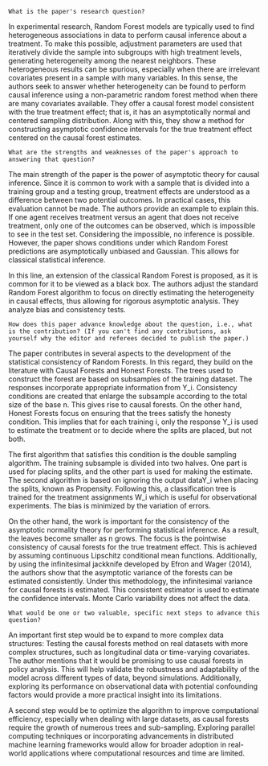 	What is the paper's research question?

In experimental research, Random Forest models are typically used to find heterogeneous associations in data to perform causal inference about a treatment. To make this possible, adjustment parameters are used that iteratively divide the sample into subgroups with high treatment levels, generating heterogeneity among the nearest neighbors. These heterogeneous results can be spurious, especially when there are irrelevant covariates present in a sample with many variables. In this sense, the authors seek to answer whether heterogeneity can be found to perform causal inference using a non-parametric random forest method when there are many covariates available. They offer a causal forest model consistent with the true treatment effect; that is, it has an asymptotically normal and centered sampling distribution. Along with this, they show a method for constructing asymptotic confidence intervals for the true treatment effect centered on the causal forest estimates.

	What are the strengths and weaknesses of the paper's approach to answering that question?

The main strength of the paper is the power of asymptotic theory for causal inference. Since it is common to work with a sample that is divided into a training group and a testing group, treatment effects are understood as a difference between two potential outcomes. In practical cases, this evaluation cannot be made. The authors provide an example to explain this. If one agent receives treatment versus an agent that does not receive treatment, only one of the outcomes can be observed, which is impossible to see in the test set. Considering the impossible, no inference is possible. However, the paper shows conditions under which Random Forest predictions are asymptotically unbiased and Gaussian. This allows for classical statistical inference.

In this line, an extension of the classical Random Forest is proposed, as it is common for it to be viewed as a black box. The authors adjust the standard Random Forest algorithm to focus on directly estimating the heterogeneity in causal effects, thus allowing for rigorous asymptotic analysis. They analyze bias and consistency tests.

	How does this paper advance knowledge about the question, i.e., what is the contribution? (If you can't find any contributions, ask yourself why the editor and referees decided to publish the paper.)

The paper contributes in several aspects to the development of the statistical consistency of Random Forests. In this regard, they build on the literature with Causal Forests and Honest Forests. The trees used to construct the forest are based on subsamples of the training dataset. The responses incorporate appropriate information from Y_i. Consistency conditions are created that enlarge the subsample according to the total size of the base n. This gives rise to causal forests. On the other hand, Honest Forests focus on ensuring that the trees satisfy the honesty condition. This implies that for each training i, only the response Y_i  is used to estimate the treatment or to decide where the splits are placed, but not both.

The first algorithm that satisfies this condition is the double sampling algorithm. The training subsample is divided into two halves. One part is used for placing splits, and the other part is used for making the estimate. The second algorithm is based on ignoring the output dataY_i when placing the splits, known as Propensity. Following this, a classification tree is trained for the treatment assignments W_i  which is useful for observational experiments. The bias is minimized by the variation of errors.

On the other hand, the work is important for the consistency of the asymptotic normality theory for performing statistical inference. As a result, the leaves become smaller as n grows. The focus is the pointwise consistency of causal forests for the true treatment effect. This is achieved by assuming continuous Lipschitz conditional mean functions. Additionally, by using the infinitesimal jackknife developed by Efron and Wager (2014), the authors show that the asymptotic variance of the forests can be estimated consistently. Under this methodology, the infinitesimal variance for causal forests is estimated. This consistent estimator is used to estimate the confidence intervals. Monte Carlo variability does not affect the data.

	What would be one or two valuable, specific next steps to advance this question?

An important first step would be to expand to more complex data structures: Testing the causal forests method on real datasets with more complex structures, such as longitudinal data or time-varying covariates. The author mentions that it would be promising to use causal forests in policy analysis. This will help validate the robustness and adaptability of the model across different types of data, beyond simulations. Additionally, exploring its performance on observational data with potential confounding factors would provide a more practical insight into its limitations.

A second step would be to optimize the algorithm to improve computational efficiency, especially when dealing with large datasets, as causal forests require the growth of numerous trees and sub-sampling. Exploring parallel computing techniques or incorporating advancements in distributed machine learning frameworks would allow for broader adoption in real-world applications where computational resources and time are limited.

